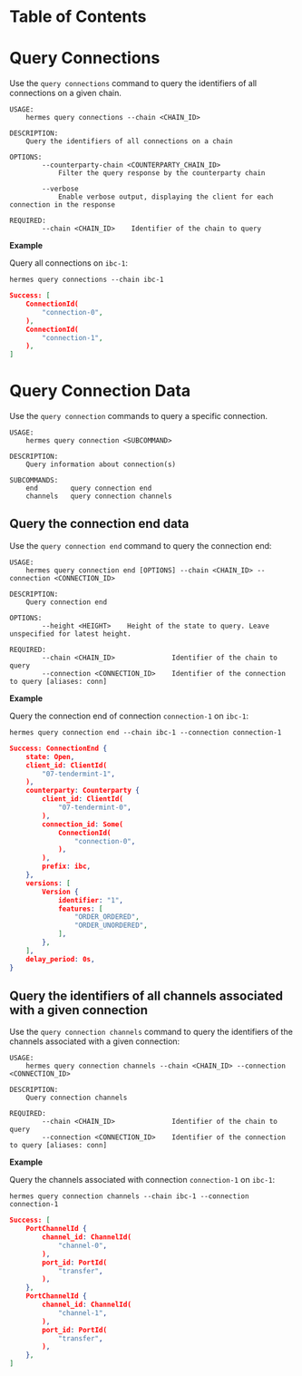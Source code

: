 # Table of Contents

<!-- toc -->

# Query Connections

Use the `query connections` command to query the identifiers of all connections
on a given chain.

```shell
USAGE:
    hermes query connections --chain <CHAIN_ID>

DESCRIPTION:
    Query the identifiers of all connections on a chain

OPTIONS:
        --counterparty-chain <COUNTERPARTY_CHAIN_ID>
            Filter the query response by the counterparty chain

        --verbose
            Enable verbose output, displaying the client for each connection in the response

REQUIRED:
        --chain <CHAIN_ID>    Identifier of the chain to query
```

**Example**

Query all connections on `ibc-1`:

```shell
hermes query connections --chain ibc-1
```

```json
Success: [
    ConnectionId(
        "connection-0",
    ),
    ConnectionId(
        "connection-1",
    ),
]
```

# Query Connection Data

Use the `query connection` commands to query a specific connection.

```shell
USAGE:
    hermes query connection <SUBCOMMAND>

DESCRIPTION:
    Query information about connection(s)

SUBCOMMANDS:
    end        query connection end
    channels   query connection channels
```

## Query the connection end data

Use the `query connection end` command to query the connection end:

```shell
USAGE:
    hermes query connection end [OPTIONS] --chain <CHAIN_ID> --connection <CONNECTION_ID>

DESCRIPTION:
    Query connection end

OPTIONS:
        --height <HEIGHT>    Height of the state to query. Leave unspecified for latest height.

REQUIRED:
        --chain <CHAIN_ID>              Identifier of the chain to query
        --connection <CONNECTION_ID>    Identifier of the connection to query [aliases: conn]
```

**Example**

Query the connection end of connection `connection-1` on `ibc-1`:

```shell
hermes query connection end --chain ibc-1 --connection connection-1
```

```json
Success: ConnectionEnd {
    state: Open,
    client_id: ClientId(
        "07-tendermint-1",
    ),
    counterparty: Counterparty {
        client_id: ClientId(
            "07-tendermint-0",
        ),
        connection_id: Some(
            ConnectionId(
                "connection-0",
            ),
        ),
        prefix: ibc,
    },
    versions: [
        Version {
            identifier: "1",
            features: [
                "ORDER_ORDERED",
                "ORDER_UNORDERED",
            ],
        },
    ],
    delay_period: 0s,
}
```

## Query the identifiers of all channels associated with a given connection

Use the `query connection channels` command to query the identifiers of the
channels associated with a given connection:

```shell
USAGE:
    hermes query connection channels --chain <CHAIN_ID> --connection <CONNECTION_ID>

DESCRIPTION:
    Query connection channels

REQUIRED:
        --chain <CHAIN_ID>              Identifier of the chain to query
        --connection <CONNECTION_ID>    Identifier of the connection to query [aliases: conn]
```

**Example**

Query the channels associated with connection `connection-1` on `ibc-1`:

```shell
hermes query connection channels --chain ibc-1 --connection connection-1
```

```json
Success: [
    PortChannelId {
        channel_id: ChannelId(
            "channel-0",
        ),
        port_id: PortId(
            "transfer",
        ),
    },
    PortChannelId {
        channel_id: ChannelId(
            "channel-1",
        ),
        port_id: PortId(
            "transfer",
        ),
    },
]
```
